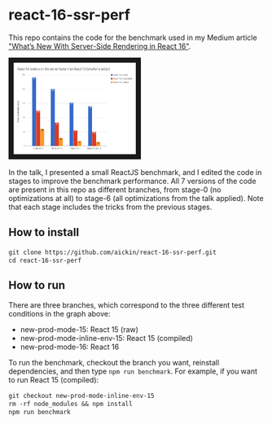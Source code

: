 # react-16-ssr-perf

This repo contains the code for the benchmark used in my Medium article ["What’s New With Server-Side Rendering in React 16"](https://todo).

<img src="chart.png" alt="Chart showing that React 16 renders on the server faster than React 15" width="240" height="180" border="10">

In the talk, I presented a small ReactJS benchmark, and I edited the code in stages to improve the benchmark performance. All 7 versions of the code are present in this repo as different branches, from stage-0 (no optimizations at all) to stage-6 (all optimizations from the talk applied). Note that each stage includes the tricks from the previous stages.

## How to install

```
git clone https://github.com/aickin/react-16-ssr-perf.git
cd react-16-ssr-perf
```

## How to run

There are three branches, which correspond to the three different test conditions in the graph above:

* new-prod-mode-15: React 15 (raw)
* new-prod-mode-inline-env-15: React 15 (compiled)
* new-prod-mode-16: React 16

To run the benchmark, checkout the branch you want, reinstall dependencies, and then type `npm run benchmark`. For example, if you want to run React 15 (compiled):

```
git checkout new-prod-mode-inline-env-15
rm -rf node_modules && npm install
npm run benchmark
```
